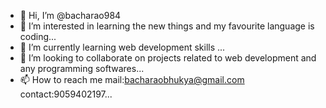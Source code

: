 - 👋 Hi, I’m @bacharao984
- 👀 I’m interested in learning the new things and my favourite language is coding...
- 🌱 I’m currently learning web development skills ...
- 💞️ I’m looking to collaborate on projects related to web development and any programming softwares...
- 📫 How to reach me mail:bacharaobhukya@gmail.com contact:9059402197...

<!---
bacharao984/bacharao984 is a ✨ special ✨ repository because its `README.md` (this file) appears on your GitHub profile.
You can click the Preview link to take a look at your changes.
--->
